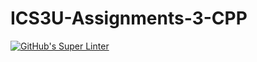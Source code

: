 # ICS3U-Assignments-3-CPP

[![GitHub's Super Linter](https://github.com/Andrew-Ten-Den/ICS3U-Assignments-3-CPP/workflows/GitHub's%20Super%20Linter/badge.svg)](https://github.com/Andrew-Ten-Den/ICS3U-Assignments-3-CPP/actions)
